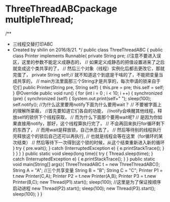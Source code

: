 # ThreeThreadABCpackage multipleThread;

/**
 * 三线程交替打印ABC
 * Created by shilin on 2016/8/21.
 */
public class ThreeThreadABC {
    public class Printer implements Runnable{
        private String pre; //注意不要进入误区，这里的参数不能定义成静态的，
                         // 如果定义成静态的把值设置进来了之后就变成这个类共享的了，
                             // 然后三个对象（线程）实例化后都去更改它，那就完蛋了，
        private String self;// 就不知道这个到底是干啥的了，不能把变量当成共享的，
                         // main方法里面那三个String才是共享的，每次申请的锁来自于它们
        public Printer(String pre, String self) {
            this.pre = pre;
            this.self = self;
        }
        @Override
        public void run() {
            for (int i = 0 ; i < 10; i ++) {
                synchronized (pre) {
                    synchronized (self) {
                        System.out.print(self+" ");
                        sleep(100);
                        self.notify();
                        //为什么这里要用notify下面为什么要用wait？
                        // 不要被字面上的理解所蒙蔽，
                        //首先要知道它们各自的功能，
                        //notify会唤醒其他线程，释放self的锁供下个线程获取，
                        // 而为什么下面那个要用wait呢?
                        // 是因为你如果直接用notify，那好，这个线程算执行完了，
                        // 不会再回来执行for循环剩下的东西了，
                        // 而用wait是释放锁，自己休息去了，
                        // 然后等待别的线程执行完释放这个的锁后自己还可以再执行,
                        // 也就是线程会等在这里（for循环的某次结束）
                        // 然后等待下一次得到这个锁的时候，从这个结束重新进入新的循环
                    }
                    try {
                        pre.wait();
                    } catch (InterruptedException e) {
                        e.printStackTrace();
                    }
                }
            }
        }
    }
    public static void sleep(long time){
        try {
            Thread.sleep(time);
        } catch (InterruptedException e) {
            e.printStackTrace();
        }
    }
    public static void main(String[] args){
        ThreeThreadABC t = new ThreeThreadABC();
        String A = "A";     //三个共享变量
        String B = "B";
        String C = "C";
        Printer P1 = t.new Printer(C,A);
        Printer P2 = t.new Printer(A,B);
        Printer P3 = t.new Printer(B,C);
        new Thread(P1).start();
        sleep(100);         //这里是为了保证按顺序启动进程
        new Thread(P2).start();
        sleep(100);
        new Thread(P3).start();
        sleep(100);
    }
}
